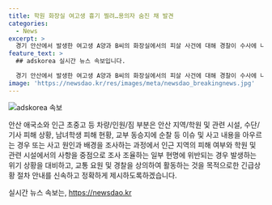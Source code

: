 ```yaml
---
title: 학원 화장실 여고생 흉기 찔려…용의자 숨진 채 발견
categories:
  - News
excerpt: >
  경기 안산에서 발생한 여고생 A양과 B씨의 화장실에서의 피살 사건에 대해 경찰이 수사에 나섰다. A양은 화장실에서 B씨에게 찔려 사망하고, 이후 B씨도 숨진 채 발견됐다. 경찰은 B씨가 범행 후 옷을 갈아입고 자해한 것으로 추정하고, 현재 사건 경위를 조사 중이다.
feature_text: >
  ## adskorea 실시간 뉴스 속보입니다.

  경기 안산에서 발생한 여고생 A양과 B씨의 화장실에서의 피살 사건에 대해 경찰이 수사에 나섰다. A양은 화장실에서 B씨에게 찔려 사망하고, 이후 B씨도 숨진 채 발견됐다. 경찰은 B씨가 범행 후 옷을 갈아입고 자해한 것으로 추정하고, 현재 사건 경위를 조사 중이다.
image: 'https://newsdao.kr/res/images/meta/newsdao_breakingnews.jpg'
---
```


<p><img src="https://newsdao.kr/res/images/meta/newsdao_breakingnews.jpg" alt="adskorea 속보" /></p>

<p>안산 애국소와 인근 초중고 등 차량/인원/짐 부분은 안산 지역/학원 및 관련 시설, 수단/기사 피해 상황, 남녀학생 피해 현황, 교부 동승지에 순찰 등 이슈 및 사고 내용을 아우르는 경우 또는  사고 원인과 배경을 조사하는 과정에서 인근 지역의 피해 여부와 학원 및 관련 시설에서의 사항을 중점으로 조사 조율하는 일부 현명에 위반되는 경우 발생하는 위기 상황을 대비하고, 교통 요원 및 경찰을 상의하여 활동하는 것을 목적으로한 긴급상황 절차 안내를 신속하고 정확하게 제시하도록하겠습니다.</p>
실시간 뉴스 속보는, <a href="https://newsdao.kr" rel="dofollow">https://newsdao.kr</a>


